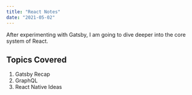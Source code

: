 ```yaml
---
title: "React Notes"
date: "2021-05-02"
---
```


After experimenting with Gatsby, I am going to dive deeper into the core system of React.

## Topics Covered

1. Gatsby Recap
2. GraphQL
3. React Native Ideas